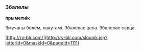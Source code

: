### Збалелы
**прыметнік**

Змучаны болем, пакутамі. Збалелае цела. Збалелае сэрца.

<a rel="author">[http://rv-blr.com/](http://rv-blr.com/slounik.jsp?letterId=0&maskId=0&pageId=1111)</a>
